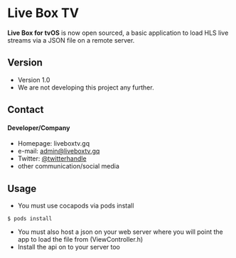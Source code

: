 Live Box TV
======
**Live Box for tvOS** is now open sourced, a basic application to load HLS live streams via a JSON file on a remote server.
## Version 
* Version 1.0
* We are not developing this project any further.

## Contact
#### Developer/Company
* Homepage: liveboxtv.gq
* e-mail: admin@liveboxtv.gq
* Twitter: [@twitterhandle](https://twitter.com/liveboxtvapp "twitterhandle on twitter")
* other communication/social media

## Usage 
* You must use cocapods via pods install 
```
$ pods install
```
* You must also host a json on your web server where you will point the app to load the file from (ViewController.h)
* Install the api on to your server too
